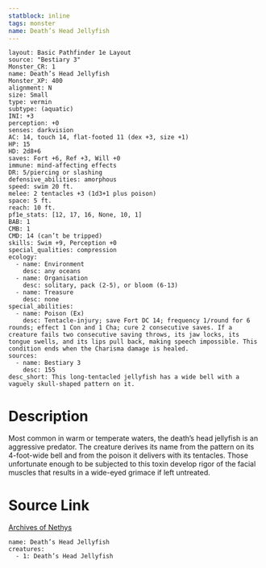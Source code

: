 ```yaml
---
statblock: inline
tags: monster
name: Death’s Head Jellyfish
---
```

```statblock
layout: Basic Pathfinder 1e Layout
source: "Bestiary 3"
Monster_CR: 1
name: Death’s Head Jellyfish
Monster_XP: 400
alignment: N
size: Small
type: vermin
subtype: (aquatic)
INI: +3
perception: +0
senses: darkvision
AC: 14, touch 14, flat-footed 11 (dex +3, size +1)
HP: 15
HD: 2d8+6
saves: Fort +6, Ref +3, Will +0
immune: mind-affecting effects
DR: 5/piercing or slashing
defensive_abilities: amorphous
speed: swim 20 ft.
melee: 2 tentacles +3 (1d3+1 plus poison)
space: 5 ft.
reach: 10 ft.
pf1e_stats: [12, 17, 16, None, 10, 1]
BAB: 1
CMB: 1
CMD: 14 (can’t be tripped)
skills: Swim +9, Perception +0
special_qualities: compression
ecology:
  - name: Environment
    desc: any oceans
  - name: Organisation
    desc: solitary, pack (2-5), or bloom (6-13)
  - name: Treasure
    desc: none
special_abilities:
  - name: Poison (Ex)
    desc: Tentacle-injury; save Fort DC 14; frequency 1/round for 6 rounds; effect 1 Con and 1 Cha; cure 2 consecutive saves. If a creature fails two consecutive saving throws, its jaw locks, its tongue swells, and its lips pull back, making speech impossible. This condition ends when the Charisma damage is healed.
sources:
  - name: Bestiary 3
    desc: 155
desc_short: This long-tentacled jellyfish has a wide bell with a vaguely skull-shaped pattern on it.
```
# Description
Most common in warm or temperate waters, the death’s head jellyfish is an aggressive predator. The creature derives its name from the pattern on its 4-foot-wide bell and from the poison it delivers with its tentacles. Those unfortunate enough to be subjected to this toxin develop rigor of the facial muscles that results in a wide-eyed grimace if left untreated.
# Source Link
[Archives of Nethys](https://aonprd.com/MonsterDisplay.aspx?ItemName=Death%E2%80%99s%20Head%20Jellyfish)
```encounter-table
name: Death’s Head Jellyfish
creatures:
  - 1: Death’s Head Jellyfish
```

